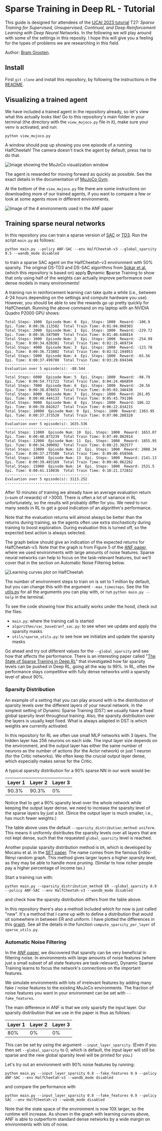 
# Sparse Training in Deep RL - Tutorial

This guide is designed for attendees of the [IJCAI 2023 tutorial](https://ijcai-23.org/tutorials/) 
T27: _Sparse Training for Supervised, Unsupervised, Continual, and Deep Reinforcement Learning with Deep Neural Networks_. 
In the following we will play around with some of the settings in this reposity. 
I hope this will give you a feeling for the types of problems we are researching in this field.

Author: [Bram Grooten](https://www.bramgrooten.nl/).

## Install

First `git clone` and install this repository, 
by following the instructions in 
the [README](https://github.com/bramgrooten/automatic-noise-filtering/blob/main/README.md).


## Visualizing a trained agent

We have included a trained agent in the repository already, 
so let's view what this actually looks like! 
Go to this repository's main folder in your terminal 
(the directory with the `view_mujoco.py` file in it), 
make sure your venv is activated, and run:

```
python view_mujoco.py
```

A window should pop up showing you one episode of a running HalfCheetah! 
The camera doesn't track the agent by default, press `TAB` to do that.

![Image showing the MuJoCo visualization window](figures/mujoco_visual_halfcheetah.png)

The agent is rewarded for moving forward as quickly as possible. See the exact details in the documentation of [MuJoCo Gym](https://gymnasium.farama.org/environments/mujoco/half_cheetah/).

At the bottom of the `view_mujoco.py` file there are some instructions on downloading more of our trained agents, 
if you want to compare a few or look at some agents move in different environments.

![Image of the 4 environments used in the ANF paper](figures/mujoco_gym_4envs_captions.png)



## Training sparse neural networks

In this repository you can train a sparse version of [SAC](https://arxiv.org/abs/1801.01290) or [TD3](https://arxiv.org/abs/1802.09477).
Run the script `main.py` as follows:

```
python main.py --policy ANF-SAC --env HalfCheetah-v3 --global_sparsity 0.5 --wandb_mode disabled
```

to train a sparse SAC agent on the HalfCheetah-v3 environment with 50% sparsity. 
The original DS-TD3 and DS-SAC algorithms from [Sokar et al.](https://arxiv.org/abs/2106.04217) (which this repository is based on)
apply **D**ynamic **S**parse Training to show that only using half of the weights 
can actually improve performance over dense models in many environments! 

A training run in reinforcement learning can take quite a while 
(i.e., between 4-24 hours depending on the settings and compute hardware you use).
However, you should be able to see the rewards go up pretty quickly for HalfCheetah. 
Running the above command on my laptop with an NVIDIA Quadro P2000 GPU shows:

```
Total Steps: 1000  Episode Num: 0  Epi. Steps: 1000  Reward: -106.9  Epi. Time: 0:00:38.113582  Total Train Time: 0:01:04.060303
Total Steps: 2000  Episode Num: 1  Epi. Steps: 1000  Reward: -229.72  Epi. Time: 0:00:36.587989  Total Train Time: 0:01:40.648814
Total Steps: 3000  Episode Num: 2  Epi. Steps: 1000  Reward: -254.99  Epi. Time: 0:00:34.820381  Total Train Time: 0:02:15.469734
Total Steps: 4000  Episode Num: 3  Epi. Steps: 1000  Reward: -123.78  Epi. Time: 0:00:36.723802  Total Train Time: 0:02:52.194053
Total Steps: 5000  Episode Num: 4  Epi. Steps: 1000  Reward: -65.56  Epi. Time: 0:00:37.499780  Total Train Time: 0:03:29.694346
---------------------------------------
Evaluation over 5 episode(s): -88.544
---------------------------------------
Total Steps: 6000  Episode Num: 5  Epi. Steps: 1000  Reward: -98.79  Epi. Time: 0:00:54.771722  Total Train Time: 0:04:24.466859
Total Steps: 7000  Episode Num: 6  Epi. Steps: 1000  Reward: -20.56  Epi. Time: 0:00:38.878653  Total Train Time: 0:05:03.346438
Total Steps: 8000  Episode Num: 7  Epi. Steps: 1000  Reward: 261.05  Epi. Time: 0:00:40.444133  Total Train Time: 0:05:43.791106
Total Steps: 9000  Episode Num: 8  Epi. Steps: 1000  Reward: 186.32  Epi. Time: 0:00:39.042627  Total Train Time: 0:06:22.834215
Total Steps: 10000  Episode Num: 9  Epi. Steps: 1000  Reward: 1363.95  Epi. Time: 0:00:37.373520  Total Train Time: 0:07:00.208328
---------------------------------------
Evaluation over 5 episode(s): 1635.536
---------------------------------------
Total Steps: 11000  Episode Num: 10  Epi. Steps: 1000  Reward: 1653.07  Epi. Time: 0:00:48.873239  Total Train Time: 0:07:49.082014
Total Steps: 12000  Episode Num: 11  Epi. Steps: 1000  Reward: 1855.95  Epi. Time: 0:00:34.300092  Total Train Time: 0:08:23.382577
Total Steps: 13000  Episode Num: 12  Epi. Steps: 1000  Reward: 2008.34  Epi. Time: 0:00:37.275500  Total Train Time: 0:09:00.658566
Total Steps: 14000  Episode Num: 13  Epi. Steps: 1000  Reward: 2141.13  Epi. Time: 0:00:39.403169  Total Train Time: 0:09:40.062282
Total Steps: 15000  Episode Num: 14  Epi. Steps: 1000  Reward: 2531.5  Epi. Time: 0:00:41.110036  Total Train Time: 0:10:21.172832
---------------------------------------
Evaluation over 5 episode(s): 3113.252
---------------------------------------
```

After 10 minutes of training we already have an average evaluation return (=sum of rewards) of >3000. 
There is often a lot of variance in RL unfortunately, so the results will probably differ for you. 
We need to run many seeds in RL to get a good indication of an algorithm's performance.

Note that the evaluation returns will almost always be better than the returns during training, 
as the agents often use extra stochasticity during training to boost exploration. 
During evaluation this is turned off, so the expected best action is always selected.

The graph below should give an indication of the expected returns for HalfCheetah-v3. 
Note that the graph is from Figure 5 of the [ANF paper](https://arxiv.org/abs/2302.06548), 
where we used environments with large amounts of noise features. 
Sparse neural networks can help to focus on the task-relevant features, 
but we'll cover that in the section on Automatic Noise Filtering below.

![Learning curves plot on HalfCheetah](figures/learning_curves_halfcheetah_nf98.png)


The number of environment steps to train on is set to 1 million by default, 
but you can change this with the argument `--max_timesteps`. 
See the file [utils.py](https://github.com/bramgrooten/automatic-noise-filtering/blob/main/utils/utils.py) 
for all the arguments you can play with, or run `python main.py --help` in the terminal.

To see the code showing how this actually works under the hood, check out the files:
- `main.py`: where the training call is started
- `algorithms/sac_based/anf_sac.py`: to see when we update and apply the sparsity masks
- `utils/sparse_utils.py`: to see how we initialize and update the sparsity masks


Go ahead and try out different values for the `--global_sparsity` and see how that affects the performance. 
There is an interesting paper called "[The State of Sparse Training in Deep RL](https://arxiv.org/abs/2206.10369)" 
that investigated how far sparsity levels can be pushed in Deep RL, 
going all the way to 99%. 
In RL, often the performance stays competitive with fully dense networks until a sparsity level of about 90%.



### Sparsity Distribution

An example of a setting that you can play around with is the 
distribution of sparsity levels over the different layers of your neural network. 
In the simplest setting of Dynamic Sparse Training (DST) we usually have 
a fixed global sparsity level throughout training. 
Also, the sparsity distribution over the layers is usually kept fixed. 
What is always adapted in DST is which weights are currently activated. 

In this repository for RL we often use small MLP networks with 3 layers. 
The hidden layer has 256 neurons on each side. The input layer size depends on the environment, 
and the output layer has either the same number of neurons as the number of actions 
(for the Actor network) or just 1 neuron (for the Critic networks).
We often keep the crucial output layer dense, which especially makes sense for the Critic.

A typical sparsity distribution for a 90% sparse NN in our work would be:

| Layer 1 | Layer 2 | Layer 3 | 
|---------|---------|---------| 
| 90.3%   | 90.3%   | 0%      |


Notice that to get a 90% sparsity level over the whole network while keeping the output layer dense, 
we need to increase the sparsity level of the sparse layers by just a bit. 
(Since the output layer is much smaller, i.e., has much fewer weights.)

The table above uses the default `--sparsity_distribution_method`: `uniform`. 
This means it uniformly distributes the sparsity levels over all layers that are not kept dense, 
such that the requested `global_sparsity` level is reached.

Another popular sparsity distribution method is `ER`, which is developed by Mocanu et al. 
in the [SET paper](https://www.nature.com/articles/s41467-018-04316-3). 
The name comes from the famous Erdős-Rényi random graph.
This method gives larger layers a higher sparsity level, as they may be able to handle more pruning.
(Similar to how richer people pay a higher percentage of income tax.)

Start a training run with:
```
python main.py --sparsity_distribution_method ER --global_sparsity 0.9 --policy ANF-SAC --env HalfCheetah-v3 --wandb_mode disabled
```
and check how the sparsity distribution differs from the table above.

In this repository there's also a method included which for now is just called "new". 
It's a method that I came up with to define a distribution that would sit 
somewhere in between ER and uniform. 
I have plotted the differences in this [graph](https://www.desmos.com/calculator/yuvwypolsm).
See all the details in the function `compute_sparsity_per_layer` of `sparse_utils.py`.


### Automatic Noise Filtering

In the [ANF paper](https://arxiv.org/abs/2302.06548), 
we discovered that sparsity can be very beneficial in filtering noise.
In environments with large amounts of noise features 
(where just a small subset of all state features are task-relevant), 
Dynamic Sparse Training learns to focus the network's connections on the important features.

We simulate environments with lots of irrelevant features 
by adding many fake / noise features to the existing MuJoCo environments. 
The fraction of noise features you want in your environment can be set with `--fake_features`.

The main difference in ANF is that we only sparsify the input layer. 
Our sparsity distribution that we use in the paper is thus as follows:

| Layer 1 | Layer 2 | Layer 3 | 
|---------|---------|---------| 
| 80%     | 0%      | 0%      |

This can be set by using the argument `--input_layer_sparsity`. (Even if you then set `--global_sparsity` to 0, which is default, 
the input layer will still be sparse and the new global sparsity level will be printed for you.)

Let's try out an environment with 90% noise features by running:

```
python main.py --input_layer_sparsity 0.8 --fake_features 0.9 --policy ANF-SAC --env HalfCheetah-v3 --wandb_mode disabled
```
and compare the performance with
```
python main.py --input_layer_sparsity 0.8 --fake_features 0.9 --policy SAC --env HalfCheetah-v3 --wandb_mode disabled
```

Note that the state space of the environment is now 10X larger, so the runtime will increase. 
As shown in the graph with learning curves above, 
ANF is able to outperform standard dense networks by a wide margin on environments with lots of noise.






